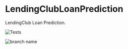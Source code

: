 # LendingClubLoanPrediction

LendingClub Loan Prediction.

![Tests](https://github.com/chineidu/LendingClubLoanPrediction/actions/workflows/tests.yml/badge.svg)

![branch name](https://github.com/chineidu/LendingClubLoanPrediction/actions/workflows/tests.yml/badge.svg?branch=main)
